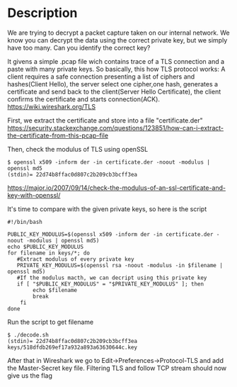 # Description
We are trying to decrypt a packet capture taken on our internal network. We know you can decrypt the data using the correct private key, but we simply have too many. Can you identify the correct key?

It givens a simple .pcap file wich contains trace of a TLS connection and a paste with many private keys.
So basically, this how TLS protocol works: A client requires a safe connection presenting a list of ciphers and hashes(Client Hello), the server select one cipher,one hash, generates a certificate and send back to the client(Server Hello Certificate), the client confirms the certificate and starts connection(ACK).
https://wiki.wireshark.org/TLS


First, we extract the certificate and store into a file "certificate.der"
https://security.stackexchange.com/questions/123851/how-can-i-extract-the-certificate-from-this-pcap-file

Then, check the modulus of TLS using openSSL

```
$ openssl x509 -inform der -in certificate.der -noout -modulus | openssl md5 
(stdin)= 22d74b8ffac0d807c2b209cb3bcff3ea
```
https://major.io/2007/09/14/check-the-modulus-of-an-ssl-certificate-and-key-with-openssl/


It's time to compare with the given private keys, so here is the script

```
#!/bin/bash

PUBLIC_KEY_MODULUS=$(openssl x509 -inform der -in certificate.der -noout -modulus | openssl md5)
echo $PUBLIC_KEY_MODULUS
for filename in keys/*; do
   #Extract modulus of every private key
   PRIVATE_KEY_MODULUS=$(openssl rsa -noout -modulus -in $filename | openssl md5)
   #If the modulus macth, we can decript using this private key 
   if [ "$PUBLIC_KEY_MODULUS" = "$PRIVATE_KEY_MODULUS" ]; then
        echo $filename
        break
    fi
done
```
Run the script to get filename

```
$ ./decode.sh  
(stdin)= 22d74b8ffac0d807c2b209cb3bcff3ea
keys/518dfdb269ef17a932a893a63630644c.key
```

After that in Wireshark we go to Edit->Preferences->Protocol-TLS and add the Master-Secret key file. Filtering TLS and follow TCP stream should now give us the flag
                                             


